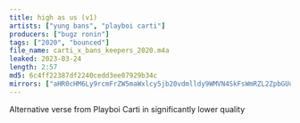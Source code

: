 ```yaml
---
title: high as us (v1)
artists: ["yung bans", "playboi carti"]
producers: ["bugz ronin"]
tags: ["2020", "bounced"]
file_name: carti_x_bans_keepers_2020.m4a
leaked: 2023-03-24
length: 2:57
md5: 6c4ff22387df2240cedd3ee07929b34c
mirrors: ["aHR0cHM6Ly9rcmFrZW5maWxlcy5jb20vdmlldy9WMVN4SkFsWmRZL2ZpbGUuaHRtbA==", "aHR0cHM6Ly9kYnJlZS5vcmcvdi80MWU0Njk="]
---
```

Alternative verse from Playboi Carti in significantly lower quality
